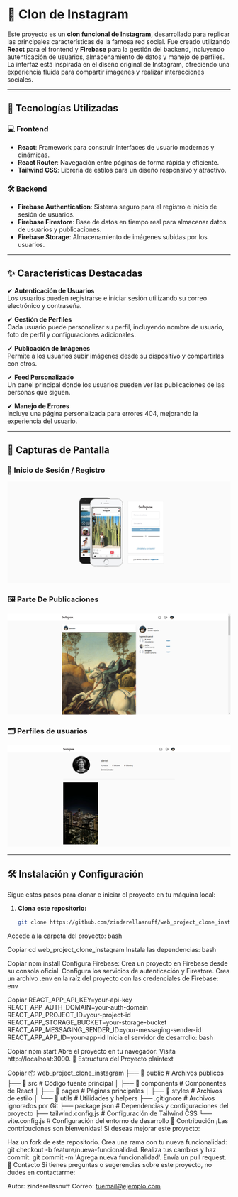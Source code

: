 # 🌟 Clon de Instagram

Este proyecto es un **clon funcional de Instagram**, desarrollado para replicar las principales características de la famosa red social. Fue creado utilizando **React** para el frontend y **Firebase** para la gestión del backend, incluyendo autenticación de usuarios, almacenamiento de datos y manejo de perfiles. La interfaz está inspirada en el diseño original de Instagram, ofreciendo una experiencia fluida para compartir imágenes y realizar interacciones sociales.

---

## 🚀 Tecnologías Utilizadas

### 💻 Frontend
- **React**: Framework para construir interfaces de usuario modernas y dinámicas.
- **React Router**: Navegación entre páginas de forma rápida y eficiente.
- **Tailwind CSS**: Librería de estilos para un diseño responsivo y atractivo.

### 🛠 Backend
- **Firebase Authentication**: Sistema seguro para el registro e inicio de sesión de usuarios.
- **Firebase Firestore**: Base de datos en tiempo real para almacenar datos de usuarios y publicaciones.
- **Firebase Storage**: Almacenamiento de imágenes subidas por los usuarios.

---

## ✨ Características Destacadas

✔ **Autenticación de Usuarios**  
Los usuarios pueden registrarse e iniciar sesión utilizando su correo electrónico y contraseña.

✔ **Gestión de Perfiles**  
Cada usuario puede personalizar su perfil, incluyendo nombre de usuario, foto de perfil y configuraciones adicionales.

✔ **Publicación de Imágenes**  
Permite a los usuarios subir imágenes desde su dispositivo y compartirlas con otros.

✔ **Feed Personalizado**  
Un panel principal donde los usuarios pueden ver las publicaciones de las personas que siguen.

✔ **Manejo de Errores**  
Incluye una página personalizada para errores 404, mejorando la experiencia del usuario.

---

## 📸 Capturas de Pantalla

### 🔐 Inicio de Sesión / Registro
![Inicio de Sesión](./public/images/img.png)

### 🖼 Parte De Publicaciones
![Publicación de Imágenes](./public/images/img_1.png)

### 🗂 Perfiles de usuarios
![Feed de Publicaciones](./public/images/img_2.png)

---

## 🛠 Instalación y Configuración

Sigue estos pasos para clonar e iniciar el proyecto en tu máquina local:

1. **Clona este repositorio:**
   ```bash
   git clone https://github.com/zinderellasnuff/web_project_clone_instagram.git
Accede a la carpeta del proyecto:
bash

Copiar
cd web_project_clone_instagram
Instala las dependencias:
bash

Copiar
npm install
Configura Firebase:
Crea un proyecto en Firebase desde su consola oficial.
Configura los servicios de autenticación y Firestore.
Crea un archivo .env en la raíz del proyecto con las credenciales de Firebase:
env

Copiar
REACT_APP_API_KEY=your-api-key
REACT_APP_AUTH_DOMAIN=your-auth-domain
REACT_APP_PROJECT_ID=your-project-id
REACT_APP_STORAGE_BUCKET=your-storage-bucket
REACT_APP_MESSAGING_SENDER_ID=your-messaging-sender-id
REACT_APP_APP_ID=your-app-id
Inicia el servidor de desarrollo:
bash

Copiar
npm start
Abre el proyecto en tu navegador:
Visita http://localhost:3000.
📂 Estructura del Proyecto
plaintext

Copiar
📦 web_project_clone_instagram
├── 📁 public          # Archivos públicos
├── 📁 src             # Código fuente principal
│   ├── 📁 components  # Componentes de React
│   ├── 📁 pages       # Páginas principales
│   ├── 📁 styles      # Archivos de estilo
│   └── 📁 utils       # Utilidades y helpers
├── .gitignore         # Archivos ignorados por Git
├── package.json       # Dependencias y configuraciones del proyecto
├── tailwind.config.js # Configuración de Tailwind CSS
└── vite.config.js     # Configuración del entorno de desarrollo
🤝 Contribución
¡Las contribuciones son bienvenidas! Si deseas mejorar este proyecto:

Haz un fork de este repositorio.
Crea una rama con tu nueva funcionalidad: git checkout -b feature/nueva-funcionalidad.
Realiza tus cambios y haz commit: git commit -m 'Agrega nueva funcionalidad'.
Envía un pull request.
📧 Contacto
Si tienes preguntas o sugerencias sobre este proyecto, no dudes en contactarme:

Autor: zinderellasnuff
Correo: tuemail@ejemplo.com